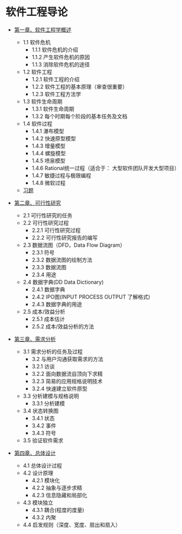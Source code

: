 # 软件工程导论

* [第一章、软件工程学概述](./第一章、软件工程学概述/第一章软件工程学概述.md)
  * 1.1 软件危机
    * 1.1.1 软件危机的介绍
    * 1.1.2 产生软件危机的原因
    * 1.1.3 消除软件危机的途径
  * 1.2 软件工程
    * 1.2.1 软件工程的介绍
    * 1.2.2 软件工程的基本原理（审查很重要）
    * 1.2.3 软件工程方法学
  * 1.3 软件生命周期
    * 1.3.1 软件生命周期
    * 1.3.2 每个时期每个阶段的基本任务及文档
  * 1.4 软件过程
    * 1.4.1 瀑布模型
    * 1.4.2 快速原型模型
    * 1.4.3 增量模型
    * 1.4.4 螺旋模型
    * 1.4.5 喷泉模型
    * 1.4.6 Rational统一过程（适合于： 大型软件团队开发大型项目）
    * 1.4.7 敏捷过程与极限编程
    * 1.4.8 微软过程
  * [习题](./第一章、软件工程学概述/习题.md)
  
* [第二章、可行性研究](./第二章、可行性研究/第二章可行性研究.md)
  * 2.1 可行性研究的任务
  * 2.2 可行性研究过程
    * 2.2.1 可行性研究过程
    * 2.2.2 可行性研究报告的编写
  * 2.3 数据流图（DFD，Data Flow Diagram）
    * 2.3.1 符号
    * 2.3.2 数据流图的绘制方法
    * 2.3.3 数据流图
    * 2.3.4 用途
  * 2.4 数据字典(DD Data Dictionary)
    * 2.4.1 数据字典
    * 2.4.2 IPO图(INPUT PROCESS OUTPUT 了解格式)
    * 2.4.3 数据字典的用途
  * 2.5 成本/效益分析
    * 2.5.1 成本估计
    * 2.5.2 成本/效益分析的方法
* [第三章、需求分析](./第三章、需求分析/第三章需求分析.md)
  * 3.1 需求分析的任务及过程
    * 3.2 与用户沟通获取需求的方法
    * 3.2.1 访谈
    * 3.2.2 面向数据流自顶向下求精
    * 3.2.3 简易的应用规格说明技术
    * 3.2.4 快速建立软件原型
  * 3.3  分析建模与规格说明
    * 3.3.1 分析建模
  * 3.4 状态转换图
    * 3.4.1 状态
    * 3.4.2 事件
    * 3.4.3 符号
  * 3.5 验证软件需求
* [第四章、总体设计](./第四章、总体设计/第四章总体设计.md)
  * 4.1 总体设计过程
  * 4.2 设计原理
    * 4.2.1 模块化
    * 4.2.2 抽象与逐步求精
    * 4.2.3 信息隐藏和局部化
  * 4.3 模块独立
    * 4.3.1 耦合(程度的度量)
    * 4.3.2 内聚
  * 4.4 启发规则（深度、宽度、扇出和扇入）















